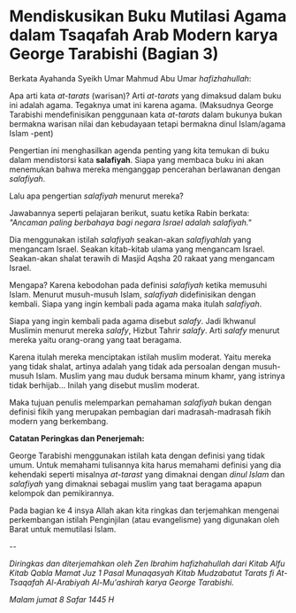 # Mendiskusikan Buku Mutilasi Agama dalam Tsaqafah Arab Modern karya George Tarabishi (Bagian 3)

Berkata Ayahanda Syeikh Umar Mahmud Abu Umar _hafizhahullah_:

Apa arti kata _at-tarats_ (warisan)? Arti _at-tarats_ yang dimaksud dalam buku ini adalah agama. Tegaknya umat ini karena agama. (Maksudnya George Tarabishi mendefinisikan penggunaan kata _at-tarats_ dalam bukunya bukan bermakna warisan nilai dan kebudayaan tetapi bermakna dinul Islam/agama Islam -pent)

Pengertian ini menghasilkan agenda penting yang kita temukan di buku dalam mendistorsi kata **salafiyah**. Siapa yang membaca buku ini akan menemukan bahwa mereka menganggap pencerahan berlawanan dengan _salafiyah_. 

Lalu apa pengertian _salafiyah_ menurut mereka? 

Jawabannya seperti pelajaran berikut, suatu ketika Rabin berkata: _"Ancaman paling berbahaya bagi negara Israel adalah salafiyah."_ 

Dia menggunakan istilah _salafiyah_ seakan-akan _salafiyahlah_ yang mengancam Israel. Seakan kitab-kitab ulama yang mengancam Israel. Seakan-akan shalat terawih di Masjid Aqsha 20 rakaat yang mengancam Israel.

Mengapa? Karena kebodohan pada definisi _salafiyah_ ketika memusuhi Islam. Menurut musuh-musuh Islam, _salafiyah_ didefinisikan dengan kembali. Siapa yang ingin kembali pada agama maka itulah _salafiyah_.

Siapa yang ingin kembali pada agama disebut _salafy_. Jadi Ikhwanul Muslimin menurut mereka _salafy_, Hizbut Tahrir _salafy_. Arti _salafy_ menurut mereka yaitu orang-orang yang taat beragama. 

Karena itulah mereka menciptakan istilah muslim moderat. Yaitu mereka yang tidak shalat, artinya adalah yang tidak ada persoalan dengan musuh-musuh Islam. Muslim yang mau duduk bersama minum khamr, yang istrinya tidak berhijab... Inilah yang disebut muslim moderat.

Maka tujuan penulis melemparkan pemahaman _salafiyah_ bukan dengan definisi fikih yang merupakan pembagian dari madrasah-madrasah fikih modern yang berkembang.

**Catatan Peringkas dan Penerjemah:**

George Tarabishi menggunakan istilah kata dengan definisi yang tidak umum. Untuk memahami tulisannya kita harus memahami definisi yang dia kehendaki seperti misalnya _at-tarast_ yang dimaknai dengan _dinul Islam_ dan _salafiyah_ yang dimaknai sebagai muslim yang taat beragama apapun kelompok dan pemikirannya.

Pada bagian ke 4 insya Allah akan kita ringkas dan terjemahkan mengenai perkembangan istilah Penginjilan (atau evangelisme) yang digunakan oleh Barat untuk memutilasi Islam.

--

_Diringkas dan diterjemahkan oleh Zen Ibrahim hafizhahullah dari Kitab Alfu Kitab Qabla Mamat Juz 1 Pasal Munaqasyah Kitab Mudzabatut Tarats fi At-Tsaqafah Al-Arabiyah Al-Mu'ashirah karya George Tarabishi._

_Malam jumat 8 Safar 1445 H_
